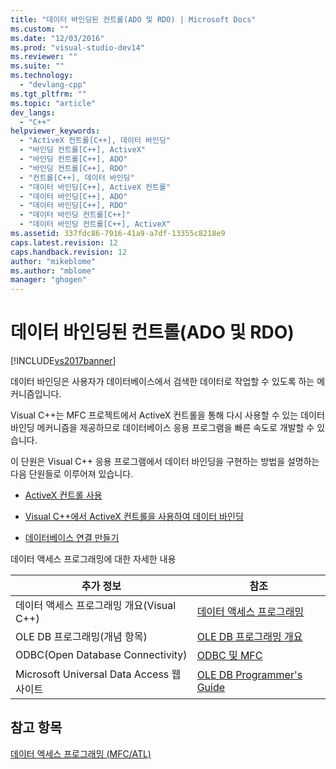 ```yaml
---
title: "데이터 바인딩된 컨트롤(ADO 및 RDO) | Microsoft Docs"
ms.custom: ""
ms.date: "12/03/2016"
ms.prod: "visual-studio-dev14"
ms.reviewer: ""
ms.suite: ""
ms.technology: 
  - "devlang-cpp"
ms.tgt_pltfrm: ""
ms.topic: "article"
dev_langs: 
  - "C++"
helpviewer_keywords: 
  - "ActiveX 컨트롤[C++], 데이터 바인딩"
  - "바인딩 컨트롤[C++], ActiveX"
  - "바인딩 컨트롤[C++], ADO"
  - "바인딩 컨트롤[C++], RDO"
  - "컨트롤[C++], 데이터 바인딩"
  - "데이터 바인딩[C++], ActiveX 컨트롤"
  - "데이터 바인딩[C++], ADO"
  - "데이터 바인딩[C++], RDO"
  - "데이터 바인딩 컨트롤[C++]"
  - "데이터 바인딩 컨트롤[C++], ActiveX"
ms.assetid: 337fdc86-7916-41a9-a7df-13355c8218e9
caps.latest.revision: 12
caps.handback.revision: 12
author: "mikeblome"
ms.author: "mblome"
manager: "ghogen"
---
```

# 데이터 바인딩된 컨트롤(ADO 및 RDO)
[!INCLUDE[vs2017banner](../../assembler/inline/includes/vs2017banner.md)]

데이터 바인딩은 사용자가 데이터베이스에서 검색한 데이터로 작업할 수 있도록 하는 메커니즘입니다.  
  
 Visual C\+\+는 MFC 프로젝트에서 ActiveX 컨트롤을 통해 다시 사용할 수 있는 데이터 바인딩 메커니즘을 제공하므로 데이터베이스 응용 프로그램을 빠른 속도로 개발할 수 있습니다.  
  
 이 단원은 Visual C\+\+ 응용 프로그램에서 데이터 바인딩을 구현하는 방법을 설명하는 다음 단원들로 이루어져 있습니다.  
  
-   [ActiveX 컨트롤 사용](../../data/ado-rdo/using-activex-controls.md)  
  
-   [Visual C\+\+에서 ActiveX 컨트롤을 사용하여 데이터 바인딩](../../data/ado-rdo/databinding-with-activex-controls-in-visual-cpp.md)  
  
-   [데이터베이스 연결 만들기](../../data/ado-rdo/creating-database-connections.md)  
  
 데이터 액세스 프로그래밍에 대한 자세한 내용  
  
|추가 정보|참조|  
|-----------|--------|  
|데이터 액세스 프로그래밍 개요\(Visual C\+\+\)|[데이터 액세스 프로그래밍](../../data/data-access-programming-mfc-atl.md)|  
|OLE DB 프로그래밍\(개념 항목\)|[OLE DB 프로그래밍 개요](../../data/oledb/ole-db-programming-overview.md)|  
|ODBC\(Open Database Connectivity\)|[ODBC 및 MFC](../../data/odbc/odbc-and-mfc.md)|  
|Microsoft Universal Data Access 웹 사이트|[OLE DB Programmer's Guide](http://go.microsoft.com/fwlink/?LinkId=121548)|  
  
## 참고 항목  
 [데이터 엑세스 프로그래밍 \(MFC\/ATL\)](../../data/data-access-programming-mfc-atl.md)